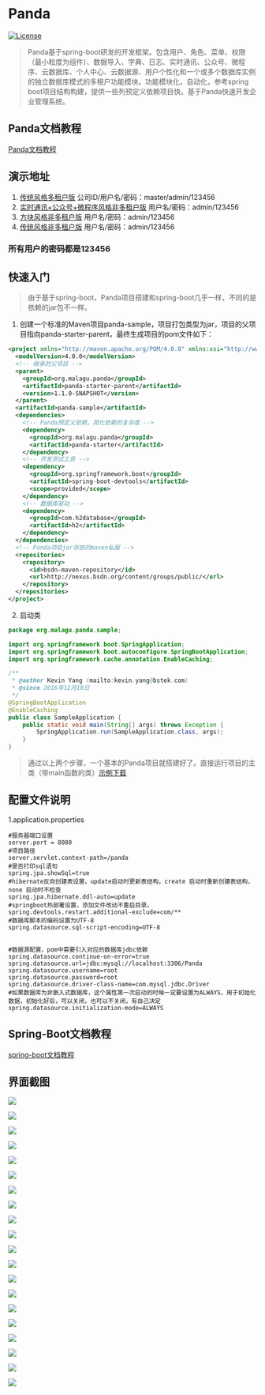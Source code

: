 # Panda
[![License](http://img.shields.io/:license-apache-brightgreen.svg)](http://www.apache.org/licenses/LICENSE-2.0.html)

>Panda基于spring-boot研发的开发框架。包含用户、角色、菜单、权限（最小粒度为组件）、数据导入、字典、日志、实时通讯、公众号、微程序、云数据库、个人中心、云数据源、用户个性化和一个或多个数据库实例的独立数据库模式的多租户功能模块。功能模块化，自动化，参考spring boot项目结构构建，提供一些列预定义依赖项目快。基于Panda快速开发企业管理系统。

## Panda文档教程
[Panda文档教程](https://github.com/malagu-org/panda/wiki/01.panda-jpa)

## 演示地址
1. [传统风格多租户版](http://106.14.191.97:8081/panda.security.ui.view.Main.d) 公司ID/用户名/密码：master/admin/123456
2. [实时通讯+公众号+微程序风格非多租户版](http://106.14.191.97:8080/panda.notice.ui.view.Chat.d) 用户名/密码：admin/123456
3. [方块风格非多租户版](http://106.14.191.97:8080/panda.security.ui.view.Portal.d) 用户名/密码：admin/123456
4. [传统风格非多租户版](http://106.14.191.97:8080/panda.security.ui.view.Main.d) 用户名/密码：admin/123456

### 所有用户的密码都是123456

## 快速入门
>由于基于spring-boot，Panda项目搭建和spring-boot几乎一样，不同的是依赖的jar包不一样。

1. 创建一个标准的Maven项目panda-sample，项目打包类型为jar，项目的父项目指向panda-starter-parent，最终生成项目的pom文件如下：
```xml
<project xmlns="http://maven.apache.org/POM/4.0.0" xmlns:xsi="http://www.w3.org/2001/XMLSchema-instance" xsi:schemaLocation="http://maven.apache.org/POM/4.0.0 http://maven.apache.org/xsd/maven-4.0.0.xsd">
  <modelVersion>4.0.0</modelVersion>
  <!-- 继承的父项目 -->
  <parent>
    <groupId>org.malagu.panda</groupId>
    <artifactId>panda-starter-parent</artifactId>
    <version>1.1.0-SNAPSHOT</version>
  </parent>
  <artifactId>panda-sample</artifactId>
  <dependencies>
    <!-- Panda预定义依赖，简化依赖的复杂度 -->
    <dependency>
      <groupId>org.malagu.panda</groupId>
      <artifactId>panda-starter</artifactId>
    </dependency>
    <!-- 开发测试工具 -->
    <dependency>
      <groupId>org.springframework.boot</groupId>
      <artifactId>spring-boot-devtools</artifactId>
      <scope>provided</scope>
    </dependency>
    <!-- 数据库驱动 -->
    <dependency> 
      <groupId>com.h2database</groupId>
      <artifactId>h2</artifactId> 
    </dependency>
  </dependencies>
  <!-- Panda项目jar存放的maven私服 -->
  <repositories>
    <repository>
      <id>bsdn-maven-repository</id>
      <url>http://nexus.bsdn.org/content/groups/public/</url>
    </repository>
  </repositories>
</project>
```
2. 启动类
```java
package org.malagu.panda.sample;

import org.springframework.boot.SpringApplication;
import org.springframework.boot.autoconfigure.SpringBootApplication;
import org.springframework.cache.annotation.EnableCaching;

/**
 * @author Kevin Yang (mailto:kevin.yang@bstek.com)
 * @since 2016年12月10日
 */
@SpringBootApplication
@EnableCaching
public class SampleApplication {
	public static void main(String[] args) throws Exception {
		SpringApplication.run(SampleApplication.class, args);
	}
}

```
>通过以上两个步骤，一个基本的Panda项目就搭建好了。直接运行项目的主类（带main函数的类）[示例下载](https://github.com/muxiangqiu/Panda/blob/master/sample/panda-sample.zip?raw=true)

## 配置文件说明

1.application.properties

```
#服务器端口设置
server.port = 8080
#项目路径
server.servlet.context-path=/panda
#是否打印sql语句
spring.jpa.showSql=true
#hibernate反向创建表设置，update启动时更新表结构，create 启动时重新创建表结构，none 启动时不检查
spring.jpa.hibernate.ddl-auto=update
#springboot热部署设置，添加文件改动不重启目录。
spring.devtools.restart.additional-exclude=com/**
#数据库脚本的编码设置为UTF-8
spring.datasource.sql-script-encoding=UTF-8


#数据源配置，pom中需要引入对应的数据库jdbc依赖
spring.datasource.continue-on-error=true
spring.datasource.url=jdbc:mysql://localhost:3306/Panda
spring.datasource.username=root
spring.datasource.password=root
spring.datasource.driver-class-name=com.mysql.jdbc.Driver
#如果数据库为非嵌入式数据库，这个属性第一次启动的时候一定要设置为ALWAYS，用于初始化数据，初始化好后，可以关闭，也可以不关闭，有自己决定
spring.datasource.initialization-mode=ALWAYS
```

## Spring-Boot文档教程

[spring-boot文档教程](https://projects.spring.io/spring-boot/#quick-start)

## 界面截图

![](https://raw.githubusercontent.com/malagu-org/Panda/master/screenshot/panda.png)

![](https://raw.githubusercontent.com/malagu-org/Panda/master/screenshot/2.png)

![](https://raw.githubusercontent.com/malagu-org/Panda/master/screenshot/3.png)

![](https://raw.githubusercontent.com/malagu-org/Panda/master/screenshot/4.png)

![](https://raw.githubusercontent.com/malagu-org/Panda/master/screenshot/5.png)

![](https://raw.githubusercontent.com/malagu-org/Panda/master/screenshot/6.png)

![](https://raw.githubusercontent.com/malagu-org/Panda/master/screenshot/7.png)

![](https://raw.githubusercontent.com/malagu-org/Panda/master/screenshot/8.png)

![](https://raw.githubusercontent.com/malagu-org/Panda/master/screenshot/9.png)

![](https://raw.githubusercontent.com/malagu-org/Panda/master/screenshot/10.png)

![](https://raw.githubusercontent.com/malagu-org/Panda/master/screenshot/11.png)

![](https://raw.githubusercontent.com/malagu-org/Panda/master/screenshot/12.png)

![](https://raw.githubusercontent.com/malagu-org/Panda/master/screenshot/13.png)

![](https://raw.githubusercontent.com/malagu-org/Panda/master/screenshot/14.png)

![](https://raw.githubusercontent.com/malagu-org/Panda/master/screenshot/15.png)

![](https://raw.githubusercontent.com/malagu-org/Panda/master/screenshot/16.png)

![](https://raw.githubusercontent.com/malagu-org/Panda/master/screenshot/17.png)

![](https://raw.githubusercontent.com/malagu-org/Panda/master/screenshot/18.png)

![](https://raw.githubusercontent.com/malagu-org/Panda/master/screenshot/19.png)

![](https://raw.githubusercontent.com/malagu-org/Panda/master/screenshot/20.png)


